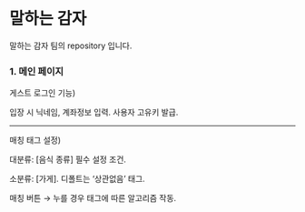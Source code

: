 # 말하는 감자
말하는 감자 팀의 repository 입니다. 

### 1. 메인 페이지
게스트 로그인 기능)

입장 시 닉네임, 계좌정보 입력.
사용자 고유키 발급.

---
매칭 태그 설정)

대분류: [음식 종류] 필수 설정 조건.

소분류: [가게]. 디폴트는 ‘상관없음’ 태그.

매칭 버튼 → 누를 경우 태그에 따른 알고리즘 작동.
